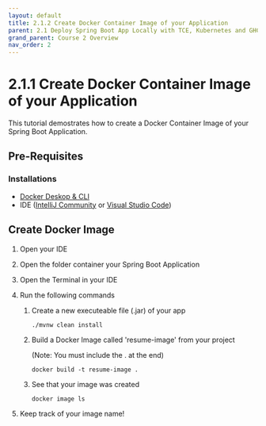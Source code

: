 ```yaml
---
layout: default
title: 2.1.2 Create Docker Container Image of your Application
parent: 2.1 Deploy Spring Boot App Locally with TCE, Kubernetes and GHCR
grand_parent: Course 2 Overview
nav_order: 2
---
```

# 2.1.1 Create Docker Container Image of your Application
This tutorial demostrates how to create a Docker Container Image of your Spring Boot Application.

## Pre-Requisites
### Installations
* [Docker Deskop & CLI](https://docs.docker.com/compose/install/)
* IDE ([IntelliJ Community](https://www.jetbrains.com/idea/download/#section=windows) or [Visual Studio Code](https://code.visualstudio.com/download))

## Create Docker Image
1. Open your IDE
2. Open the folder container your Spring Boot Application
3. Open the Terminal in your IDE
4. Run the following commands
    1. Create a new executeable file (.jar) of your app 
        ```
        ./mvnw clean install
        ```
    2. Build a Docker Image called 'resume-image' from your project 
    
        (Note: You must include the . at the end)
        ```
        docker build -t resume-image . 
        ```
    3. See that your image was created
        ```
        docker image ls
        ```

5. Keep track of your image name!